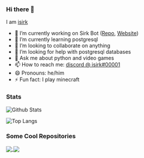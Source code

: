 ### Hi there 👋

I am [isirk](https://asksirk.com)

- 🔭 I’m currently working on Sirk Bot ([Repo](https://github.com/isirk/Sirk), [Website](https://asksirk.com))
- 🌱 I’m currently learning postgresql
- 👯 I’m looking to collaborate on anything
- 🤔 I’m looking for help with postgresql databases
- 💬 Ask me about python and video games
- 📫 How to reach me: [discord @ isirk#00001](https://discord.com/users/542405601255489537)
- 😄 Pronouns: he/him
- ⚡ Fun fact: I play minecraft

### Stats

![Github Stats](https://github-readme-stats.vercel.app/api?username=isirk&show_icons=true&theme=algolia&include_all_commits=true&hide_border=true)

![Top Langs](https://github-readme-stats.vercel.app/api/top-langs/?username=isirk&layout=compact&theme=algolia&hide_border=true)

### Some Cool Repositories

<a href="https://github.com/isirk/Sirk">
  <img align="center" src="https://github-readme-stats.vercel.app/api/pin/?username=isirk&repo=Sirk&theme=algolia&hide_border=true" />
</a>
<a href="https://github.com/andreimarcu/linx-client">
  <img align="center" src="https://github-readme-stats.vercel.app/api/pin/?username=andreimarcu&repo=linx-server&theme=algolia&show_owner=true&hide_border=true" />
</a>
